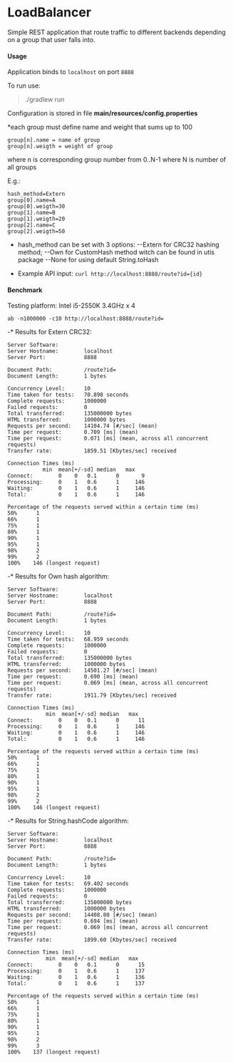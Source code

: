 # LoadBalancer
Simple REST application that route traffic to different backends depending on a group that user falls into.

#### Usage
Application binds to ``localhost`` on port ``8888``

To run use:
> 
>	 ./gradlew run
>

 
Configuration is stored in file **main/resources/config.properties** 

*each group must define name and weight that sums up to 100  

```
group[n].name = name of group
group[n].weigth = weight of group
```
where n is corresponding group number from 0..N-1 where N is number of all groups

E.g.:

  ```
hash_method=Extern
group[0].name=A
group[0].weigth=30
group[1].name=B
group[1].weigth=20
group[2].name=C
group[2].weigth=50

  ```
* hash_method can be set with 3 options:
--Extern for CRC32 hashing method;
--Own for CustomHash method witch can be found in utis package
--None for using default String.toHash
  
*  Example API input:
  ``` curl http://localhost:8888/route?id={id} ```

#### Benchmark

Testing platform: Intel i5-2550K 3.4GHz x 4


 `ab -n1000000 -c10 http://localhost:8888/route?id= `
 
 -* Results for Extern CRC32:
   ```
 Server Software:        
Server Hostname:        localhost
Server Port:            8888

Document Path:          /route?id=
Document Length:        1 bytes

Concurrency Level:      10
Time taken for tests:   70.898 seconds
Complete requests:      1000000
Failed requests:        0
Total transferred:      135000000 bytes
HTML transferred:       1000000 bytes
Requests per second:    14104.74 [#/sec] (mean)
Time per request:       0.709 [ms] (mean)
Time per request:       0.071 [ms] (mean, across all concurrent requests)
Transfer rate:          1859.51 [Kbytes/sec] received

Connection Times (ms)
              min  mean[+/-sd] median   max
Connect:        0    0   0.1      0       9
Processing:     0    1   0.6      1     146
Waiting:        0    1   0.6      1     146
Total:          0    1   0.6      1     146

Percentage of the requests served within a certain time (ms)
  50%      1
  66%      1
  75%      1
  80%      1
  90%      1
  95%      1
  98%      2
  99%      2
 100%    146 (longest request)
  ```
-* Results for Own hash algorithm:
  ```
Server Software:        
Server Hostname:        localhost
Server Port:            8888

Document Path:          /route?id=
Document Length:        1 bytes

Concurrency Level:      10
Time taken for tests:   68.959 seconds
Complete requests:      1000000
Failed requests:        0
Total transferred:      135000000 bytes
HTML transferred:       1000000 bytes
Requests per second:    14501.27 [#/sec] (mean)
Time per request:       0.690 [ms] (mean)
Time per request:       0.069 [ms] (mean, across all concurrent requests)
Transfer rate:          1911.79 [Kbytes/sec] received

Connection Times (ms)
              min  mean[+/-sd] median   max
Connect:        0    0   0.1      0      11
Processing:     0    1   0.6      1     146
Waiting:        0    1   0.6      1     146
Total:          0    1   0.6      1     146

Percentage of the requests served within a certain time (ms)
  50%      1
  66%      1
  75%      1
  80%      1
  90%      1
  95%      1
  98%      2
  99%      2
 100%    146 (longest request)
   ```
-* Results for String.hashCode algorithm:
  ```
Server Software:        
Server Hostname:        localhost
Server Port:            8888

Document Path:          /route?id=
Document Length:        1 bytes

Concurrency Level:      10
Time taken for tests:   69.402 seconds
Complete requests:      1000000
Failed requests:        0
Total transferred:      135000000 bytes
HTML transferred:       1000000 bytes
Requests per second:    14408.80 [#/sec] (mean)
Time per request:       0.694 [ms] (mean)
Time per request:       0.069 [ms] (mean, across all concurrent requests)
Transfer rate:          1899.60 [Kbytes/sec] received

Connection Times (ms)
              min  mean[+/-sd] median   max
Connect:        0    0   0.1      0      15
Processing:     0    1   0.6      1     137
Waiting:        0    1   0.6      1     136
Total:          0    1   0.6      1     137

Percentage of the requests served within a certain time (ms)
  50%      1
  66%      1
  75%      1
  80%      1
  90%      1
  95%      1
  98%      2
  99%      3
 100%    137 (longest request)

  ```
